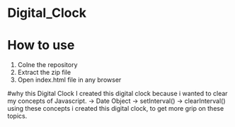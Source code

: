 # Digital_Clock


# How to use
1. Colne the repository
2. Extract the zip file
3. Open index.html file in any browser

#why this Digital Clock
I created this digital clock because i wanted to clear my concepts of Javascript.
-> Date Object
-> setInterval()
-> clearInterval()
using these concepts i created this digital clock, to get more grip on these topics.
